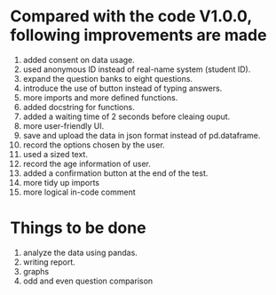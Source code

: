 # Compared with the code V1.0.0, following improvements are made
1. added consent on data usage.
2. used anonymous ID instead of real-name system (student ID).
3. expand the question banks to eight questions.
4. introduce the use of button instead of typing answers.
5. more imports and more defined functions.
6. added docstring for functions. 
7. added a waiting time of 2 seconds before cleaing ouput.
8. more user-friendly UI.
9. save and upload the data in json format instead of pd.dataframe.
10. record the options chosen by the user.
11. used a sized text.
12. record the age information of user.
13. added a confirmation button at the end of the test.
14. more tidy up imports
15. more logical in-code comment

# Things to be done
1. analyze the data using pandas.
2. writing report.
3. graphs
4. odd and even question comparison
